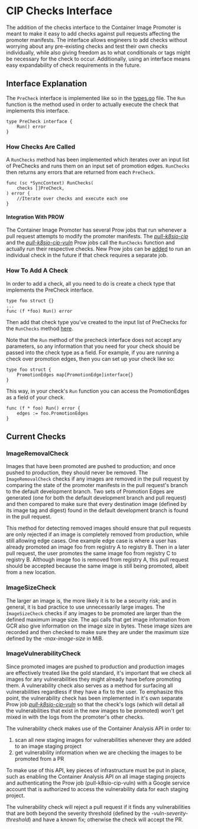 # CIP Checks Interface
The addition of the checks interface to the Container Image Promoter is meant 
to make it easy to add checks against pull requests affecting the promoter 
manifests. The interface allows engineers to add checks without worrying about 
any pre-existing checks and test their own checks individually, while also 
giving freedom as to what conditionals or tags might be necessary for the 
check to occur. Additionally, using an interface means easy expandability of
check requirements in the future.

## Interface Explanation
The `PreCheck` interface is implemented like so in the 
[types.go](/legacy/dockerregistry/types.go)
file. The `Run` function is the method used in order to actually execute the 
check that implements this interface.

```
type PreCheck interface {
	Run() error   
}
```

### How Checks Are Called
A `RunChecks` method has been implemented which iterates over an input list of 
PreChecks and runs them on an input set of promotion edges. `RunChecks` then 
returns any errors that are returned from each `PreCheck`.

```
func (sc *SyncContext) RunChecks(
	checks []PreCheck,
) error {
	//Iterate over checks and execute each one
}
```

#### Integration With PROW
The Container Image Promoter has several Prow jobs that run whenever a pull
request attempts to modify the promoter manifests. The
[*pull-k8sio-cip*][k8sio-presubmits] and the
[*pull-k8sio-cip-vuln*][k8sio-presubmits] Prow jobs call the `RunChecks`
function and actually run their respective checks. New Prow jobs can be
[added][add-prow-job] to run an individual check in the future if that check
requires a separate job.

### How To Add A Check
In order to add a check, all you need to do is create a check type that 
implements the PreCheck interface.

```
type foo struct {}
...
func (f *foo) Run() error
```

Then add that check type you've created to the input list of PreChecks for
the `RunChecks` method [here](/legacy/dockerregistry/inventory.go).

Note that the `Run` method of the precheck interface does not accept any 
parameters, so any information that you need for your check should be passed
into the check type as a field. For example, if you are running a check over 
promotion edges, then you can set up your check like so:

```
type foo struct {
	PromotionEdges map[PromotionEdge]interface{}
}
```
This way, in your check's `Run` function you can access the PromotionEdges as 
a field of your check.

```
func (f * foo) Run() error {
	edges := foo.PromotionEdges
}
```

## Current Checks
### ImageRemovalCheck
Images that have been promoted are pushed to production; and once pushed to 
production, they should never be removed. The `ImageRemovalCheck` checks if 
any images are removed in the pull request by comparing the state of the 
promoter manifests in the pull request's branch to the default development
branch. Two sets of Promotion Edges are generated (one for both the default
development branch and pull request) and then compared to make sure that every
destination image (defined by its image tag and digest) found in the default
development branch is found in the pull request.

This method for detecting removed images should ensure that pull requests are 
only rejected if an image is completely removed from production, while still 
allowing edge cases. One example edge case is where a user has already 
promoted an image foo from registry A to registry B. Then in a later pull 
request, the user promotes the same image foo from registry C to registry B. 
Although image foo is removed from registry A, this pull request should be 
accepted because the same image is still being promoted, albeit from a new 
location. 

### ImageSizeCheck
The larger an image is, the more likely it is to be a security risk; and in 
general, it is bad practice to use unnecessarily large images. The 
`ImageSizeCheck` checks if any images to be promoted are larger than the 
defined maximum image size. The api calls that get image information from GCR 
also give information on the image size in bytes. These image sizes are 
recorded and then checked to make sure they are under the maximum size 
defined by the *-max-image-size* in MiB. 

### ImageVulnerabilityCheck
Since promoted images are pushed to production and production images are 
effectively treated like the gold standard, it's important that we check 
all images for any vulnerabilities they might already have before promoting 
them. A vulnerability check also serves as a method for surfacing all 
vulnerabilities regardless if they have a fix to the user. To emphasize this 
point, the vulnerability check has been implemented in it's own separate Prow 
job [*pull-k8sio-cip-vuln*][k8sio-presubmits]
so that the check's logs (which will detail all the vulnerabilities that exist 
in the new images to be promoted) won't get mixed in with the logs from the 
promoter's other checks. 

The vulnerability check makes use of the Container Analysis API in order to:

1. scan all new staging images for vulnerabilities whenever they are added to
   an image staging project
2. get vulnerability information when we are checking the images to be promoted
   from a PR

To make use of this API, key pieces of infrastructure must be put in place, 
such as enabling the Container Analysis API on all image staging projects 
and authenticating the Prow job (pull-k8sio-cip-vuln) with a Google service
account that is authorized to access the vulnerability data for each 
staging project.

The vulnerability check will reject a pull request if it finds any 
vulnerabilities that are both beyond the severity threshold (defined by the 
*-vuln-severity-threshold*) and have a known fix; otherwise the check will 
accept the PR.

[add-prow-job]: https://git.k8s.io/test-infra/config/jobs/README.md#adding-or-updating-jobs
[k8sio-presubmits]: https://git.k8s.io/test-infra/config/jobs/kubernetes/sig-k8s-infra/releng/artifact-promotion-presubmits.yaml
